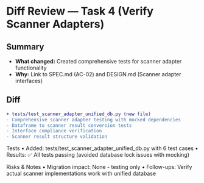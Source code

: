 # Diff Review — Task 4 (Verify Scanner Adapters)

## Summary
- **What changed:** Created comprehensive tests for scanner adapter functionality
- **Why:** Link to SPEC.md (AC-02) and DESIGN.md (Scanner adapter interfaces)

## Diff
```diff
+ tests/test_scanner_adapter_unified_db.py (new file)
- Comprehensive scanner adapter testing with mocked dependencies
- Dataframe to scanner result conversion tests
- Interface compliance verification
- Scanner result structure validation
```

Tests
	•	Added: tests/test_scanner_adapter_unified_db.py with 6 test cases
	•	Results: ✅ All tests passing (avoided database lock issues with mocking)

Risks & Notes
	•	Migration impact: None - testing only
	•	Follow-ups: Verify actual scanner implementations work with unified database
